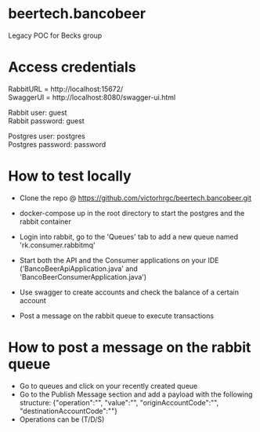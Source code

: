 # beertech.bancobeer
Legacy POC for Becks group

# Access credentials
RabbitURL = http://localhost:15672/  
SwaggerUI = http://localhost:8080/swagger-ui.html

Rabbit user: guest  
Rabbit password: guest  

Postgres user: postgres  
Postgres password: password  

# How to test locally
- Clone the repo @ https://github.com/victorhrgc/beertech.bancobeer.git
- docker-compose up in the root directory to start the postgres and the rabbit container
- Login into rabbit, go to the 'Queues' tab to add a new queue named 'rk.consumer.rabbitmq'

- Start both the API and the Consumer applications on your IDE ('BancoBeerApiApplication.java' and 'BancoBeerConsumerApplication.java')

- Use swagger to create accounts and check the balance of a certain account

- Post a message on the rabbit queue to execute transactions


# How to post a message on the rabbit queue
- Go to queues and click on your recently created queue
- Go to the Publish Message section and add a payload with the following structure: {"operation":"", "value":"", "originAccountCode":"", "destinationAccountCode":""}
- Operations can be (T/D/S)




